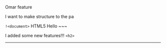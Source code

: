 Omar feature

I want to make structure to the pa


`!<document>`  HTML5   Hello ~~~

I added some new features!!! `<h2>`

*** 